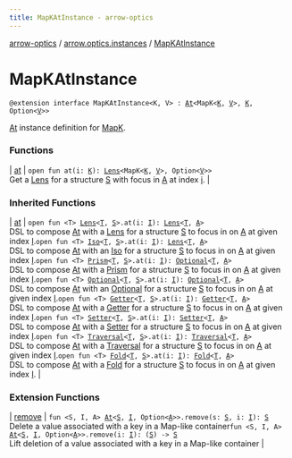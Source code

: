 ```yaml
---
title: MapKAtInstance - arrow-optics
---
```


[arrow-optics](../../index.html) / [arrow.optics.instances](../index.html) / [MapKAtInstance](./index.html)

# MapKAtInstance

`@extension interface MapKAtInstance<K, V> : `[`At`](../../arrow.optics.typeclasses/-at/index.html)`<MapK<`[`K`](index.html#K)`, `[`V`](index.html#V)`>, `[`K`](index.html#K)`, Option<`[`V`](index.html#V)`>>`

[At](../../arrow.optics.typeclasses/-at/index.html) instance definition for [MapK](#).

### Functions

| [at](at.html) | `open fun at(i: `[`K`](index.html#K)`): `[`Lens`](../../arrow.optics/-lens.html)`<MapK<`[`K`](index.html#K)`, `[`V`](index.html#V)`>, Option<`[`V`](index.html#V)`>>`<br>Get a [Lens](../../arrow.optics/-lens.html) for a structure [S](../../arrow.optics.typeclasses/-at/index.html#S) with focus in [A](../../arrow.optics.typeclasses/-at/index.html#A) at index [i](../../arrow.optics.typeclasses/-at/at.html#arrow.optics.typeclasses.At$at(arrow.optics.typeclasses.At.I)/i). |

### Inherited Functions

| [at](../../arrow.optics.typeclasses/-at/at.html) | `open fun <T> `[`Lens`](../../arrow.optics/-lens.html)`<`[`T`](../../arrow.optics.typeclasses/-at/at.html#T)`, `[`S`](../../arrow.optics.typeclasses/-at/index.html#S)`>.at(i: `[`I`](../../arrow.optics.typeclasses/-at/index.html#I)`): `[`Lens`](../../arrow.optics/-lens.html)`<`[`T`](../../arrow.optics.typeclasses/-at/at.html#T)`, `[`A`](../../arrow.optics.typeclasses/-at/index.html#A)`>`<br>DSL to compose [At](../../arrow.optics.typeclasses/-at/index.html) with a [Lens](../../arrow.optics/-lens.html) for a structure [S](../../arrow.optics.typeclasses/-at/index.html#S) to focus in on [A](../../arrow.optics.typeclasses/-at/index.html#A) at given index [I](../../arrow.optics.typeclasses/-at/index.html#I).`open fun <T> `[`Iso`](../../arrow.optics/-iso.html)`<`[`T`](../../arrow.optics.typeclasses/-at/at.html#T)`, `[`S`](../../arrow.optics.typeclasses/-at/index.html#S)`>.at(i: `[`I`](../../arrow.optics.typeclasses/-at/index.html#I)`): `[`Lens`](../../arrow.optics/-lens.html)`<`[`T`](../../arrow.optics.typeclasses/-at/at.html#T)`, `[`A`](../../arrow.optics.typeclasses/-at/index.html#A)`>`<br>DSL to compose [At](../../arrow.optics.typeclasses/-at/index.html) with an [Iso](../../arrow.optics/-iso.html) for a structure [S](../../arrow.optics.typeclasses/-at/index.html#S) to focus in on [A](../../arrow.optics.typeclasses/-at/index.html#A) at given index [I](../../arrow.optics.typeclasses/-at/index.html#I).`open fun <T> `[`Prism`](../../arrow.optics/-prism.html)`<`[`T`](../../arrow.optics.typeclasses/-at/at.html#T)`, `[`S`](../../arrow.optics.typeclasses/-at/index.html#S)`>.at(i: `[`I`](../../arrow.optics.typeclasses/-at/index.html#I)`): `[`Optional`](../../arrow.optics/-optional.html)`<`[`T`](../../arrow.optics.typeclasses/-at/at.html#T)`, `[`A`](../../arrow.optics.typeclasses/-at/index.html#A)`>`<br>DSL to compose [At](../../arrow.optics.typeclasses/-at/index.html) with a [Prism](../../arrow.optics/-prism.html) for a structure [S](../../arrow.optics.typeclasses/-at/index.html#S) to focus in on [A](../../arrow.optics.typeclasses/-at/index.html#A) at given index [I](../../arrow.optics.typeclasses/-at/index.html#I).`open fun <T> `[`Optional`](../../arrow.optics/-optional.html)`<`[`T`](../../arrow.optics.typeclasses/-at/at.html#T)`, `[`S`](../../arrow.optics.typeclasses/-at/index.html#S)`>.at(i: `[`I`](../../arrow.optics.typeclasses/-at/index.html#I)`): `[`Optional`](../../arrow.optics/-optional.html)`<`[`T`](../../arrow.optics.typeclasses/-at/at.html#T)`, `[`A`](../../arrow.optics.typeclasses/-at/index.html#A)`>`<br>DSL to compose [At](../../arrow.optics.typeclasses/-at/index.html) with an [Optional](../../arrow.optics/-optional.html) for a structure [S](../../arrow.optics.typeclasses/-at/index.html#S) to focus in on [A](../../arrow.optics.typeclasses/-at/index.html#A) at given index [I](../../arrow.optics.typeclasses/-at/index.html#I).`open fun <T> `[`Getter`](../../arrow.optics/-getter/index.html)`<`[`T`](../../arrow.optics.typeclasses/-at/at.html#T)`, `[`S`](../../arrow.optics.typeclasses/-at/index.html#S)`>.at(i: `[`I`](../../arrow.optics.typeclasses/-at/index.html#I)`): `[`Getter`](../../arrow.optics/-getter/index.html)`<`[`T`](../../arrow.optics.typeclasses/-at/at.html#T)`, `[`A`](../../arrow.optics.typeclasses/-at/index.html#A)`>`<br>DSL to compose [At](../../arrow.optics.typeclasses/-at/index.html) with a [Getter](../../arrow.optics/-getter/index.html) for a structure [S](../../arrow.optics.typeclasses/-at/index.html#S) to focus in on [A](../../arrow.optics.typeclasses/-at/index.html#A) at given index [I](../../arrow.optics.typeclasses/-at/index.html#I).`open fun <T> `[`Setter`](../../arrow.optics/-setter.html)`<`[`T`](../../arrow.optics.typeclasses/-at/at.html#T)`, `[`S`](../../arrow.optics.typeclasses/-at/index.html#S)`>.at(i: `[`I`](../../arrow.optics.typeclasses/-at/index.html#I)`): `[`Setter`](../../arrow.optics/-setter.html)`<`[`T`](../../arrow.optics.typeclasses/-at/at.html#T)`, `[`A`](../../arrow.optics.typeclasses/-at/index.html#A)`>`<br>DSL to compose [At](../../arrow.optics.typeclasses/-at/index.html) with a [Setter](../../arrow.optics/-setter.html) for a structure [S](../../arrow.optics.typeclasses/-at/index.html#S) to focus in on [A](../../arrow.optics.typeclasses/-at/index.html#A) at given index [I](../../arrow.optics.typeclasses/-at/index.html#I).`open fun <T> `[`Traversal`](../../arrow.optics/-traversal.html)`<`[`T`](../../arrow.optics.typeclasses/-at/at.html#T)`, `[`S`](../../arrow.optics.typeclasses/-at/index.html#S)`>.at(i: `[`I`](../../arrow.optics.typeclasses/-at/index.html#I)`): `[`Traversal`](../../arrow.optics/-traversal.html)`<`[`T`](../../arrow.optics.typeclasses/-at/at.html#T)`, `[`A`](../../arrow.optics.typeclasses/-at/index.html#A)`>`<br>DSL to compose [At](../../arrow.optics.typeclasses/-at/index.html) with a [Traversal](../../arrow.optics/-traversal.html) for a structure [S](../../arrow.optics.typeclasses/-at/index.html#S) to focus in on [A](../../arrow.optics.typeclasses/-at/index.html#A) at given index [I](../../arrow.optics.typeclasses/-at/index.html#I).`open fun <T> `[`Fold`](../../arrow.optics/-fold/index.html)`<`[`T`](../../arrow.optics.typeclasses/-at/at.html#T)`, `[`S`](../../arrow.optics.typeclasses/-at/index.html#S)`>.at(i: `[`I`](../../arrow.optics.typeclasses/-at/index.html#I)`): `[`Fold`](../../arrow.optics/-fold/index.html)`<`[`T`](../../arrow.optics.typeclasses/-at/at.html#T)`, `[`A`](../../arrow.optics.typeclasses/-at/index.html#A)`>`<br>DSL to compose [At](../../arrow.optics.typeclasses/-at/index.html) with a [Fold](../../arrow.optics/-fold/index.html) for a structure [S](../../arrow.optics.typeclasses/-at/index.html#S) to focus in on [A](../../arrow.optics.typeclasses/-at/index.html#A) at given index [I](../../arrow.optics.typeclasses/-at/index.html#I). |

### Extension Functions

| [remove](../../arrow.optics.typeclasses/remove.html) | `fun <S, I, A> `[`At`](../../arrow.optics.typeclasses/-at/index.html)`<`[`S`](../../arrow.optics.typeclasses/remove.html#S)`, `[`I`](../../arrow.optics.typeclasses/remove.html#I)`, Option<`[`A`](../../arrow.optics.typeclasses/remove.html#A)`>>.remove(s: `[`S`](../../arrow.optics.typeclasses/remove.html#S)`, i: `[`I`](../../arrow.optics.typeclasses/remove.html#I)`): `[`S`](../../arrow.optics.typeclasses/remove.html#S)<br>Delete a value associated with a key in a Map-like container`fun <S, I, A> `[`At`](../../arrow.optics.typeclasses/-at/index.html)`<`[`S`](../../arrow.optics.typeclasses/remove.html#S)`, `[`I`](../../arrow.optics.typeclasses/remove.html#I)`, Option<`[`A`](../../arrow.optics.typeclasses/remove.html#A)`>>.remove(i: `[`I`](../../arrow.optics.typeclasses/remove.html#I)`): (`[`S`](../../arrow.optics.typeclasses/remove.html#S)`) -> `[`S`](../../arrow.optics.typeclasses/remove.html#S)<br>Lift deletion of a value associated with a key in a Map-like container |

